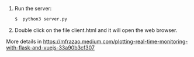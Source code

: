 1. Run the server:
    ```sh
    $  python3 server.py
    ```
2. Double click on the file client.html and it will open the web browser.

More details in https://mfrazao.medium.com/plotting-real-time-monitoring-with-flask-and-vuejs-33a90b3cf307